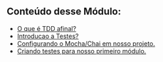 ## Conteúdo desse Módulo:
- [O que é TDD afinal?](./%230-o_que_e_TDD.md)
- [Introducao a Testes?](./%231-introducao_testes.md)
- [Configurando o Mocha/Chai em nosso projeto.](./%232-environment.md)
- [Criando testes para nosso primeiro módulo.](./%233-introducao_express_mongoose_tests.md)
